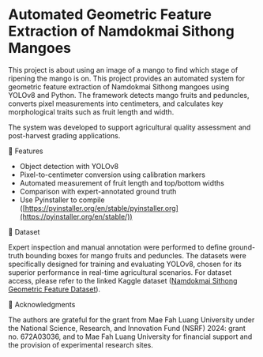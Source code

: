# Automated Geometric Feature Extraction of Namdokmai Sithong Mangoes
This project is about using an image of a mango to find which stage of ripening the mango is on.
This project provides an automated system for geometric feature extraction of Namdokmai Sithong mangoes using YOLOv8 and Python. The framework detects mango fruits and peduncles, converts pixel measurements into centimeters, and calculates key morphological traits such as fruit length and width.

The system was developed to support agricultural quality assessment and post-harvest grading applications.

📂 Features
- Object detection with YOLOv8
- Pixel-to-centimeter conversion using calibration markers
- Automated measurement of fruit length and top/bottom widths
- Comparison with expert-annotated ground truth
- Use Pyinstaller to compile ([https://pyinstaller.org/en/stable/pyinstaller.org](https://pyinstaller.org/en/stable/))

📸 Dataset

Expert inspection and manual annotation were performed to define ground-truth bounding boxes for mango fruits and peduncles. The datasets were specifically designed for training and evaluating YOLOv8, chosen for its superior performance in real-time agricultural scenarios.
For dataset access, please refer to the linked Kaggle dataset
 ([Namdokmai Sithong Geometric Feature Dataset](https://www.kaggle.com/datasets/sujitraarw/namdokmai-sithong-geometric-feature-dataset)).

🙏 Acknowledgments

 The authors are grateful for the grant from Mae Fah Luang University under the National Science, Research, and Innovation Fund (NSRF) 2024: grant no. 672A03036, and to Mae Fah Luang University for financial support and the provision of experimental research sites.
